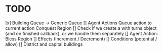 # TODO

[x] Building Queue -> Generic Queue
[] Agent Actions
Queue action to current action
Conquest Region
[] Check if we create a with turns object (and on finished callback), or we
handle them separately
[] Agent Action: Bless Region
[] Effects (Increment / Decrement)
[] Conditions (potential / allow)
[] District and capital buildings
